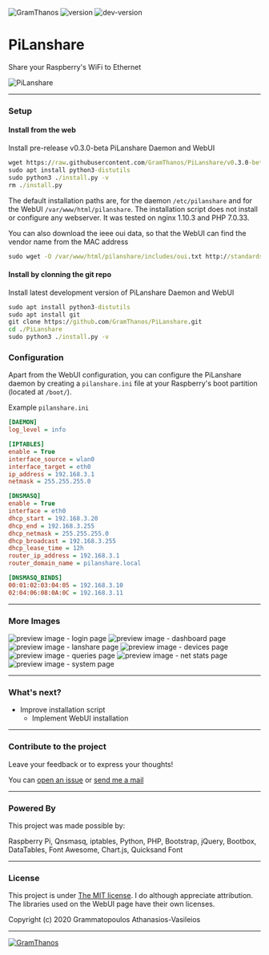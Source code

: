![GramThanos](https://raw.githubusercontent.com/GramThanos/PiLanshare/master/preview/icon.png) ![version](https://img.shields.io/badge/PiLanshare-v0.3.0--beta-green.svg?style=flat-square) ![dev-version](https://img.shields.io/badge/Dev%20PiLanshare-v0.3.1--beta-yellow.svg?style=flat-square)


# PiLanshare
Share your Raspberry's WiFi to Ethernet

![PiLanshare](https://raw.githubusercontent.com/GramThanos/PiLanshare/master/preview/webui_netstats.png)

___


### Setup

#### Install from the web
Install pre-release v0.3.0-beta PiLanshare Daemon and WebUI

```cmd
wget https://raw.githubusercontent.com/GramThanos/PiLanshare/v0.3.0-beta/install.py
sudo apt install python3-distutils
sudo python3 ./install.py -v
rm ./install.py
```

The default installation paths are, for the daemon `/etc/pilanshare` and for the WebUI `/var/www/html/pilanshare`. The installation script does not install or configure any webserver. It was tested on nginx 1.10.3 and PHP 7.0.33.

You can also download the ieee oui data, so that the WebUI can find the vendor name from the MAC address
```cmd
sudo wget -O /var/www/html/pilanshare/includes/oui.txt http://standards-oui.ieee.org/oui/oui.txt
```

#### Install by clonning the git repo
Install latest development version of PiLanshare Daemon and WebUI

```cmd
sudo apt install python3-distutils
sudo apt install git
git clone https://github.com/GramThanos/PiLanshare.git
cd ./PiLanshare
sudo python3 ./install.py -v
```

### Configuration

Apart from the WebUI configuration, you can configure the PiLanshare daemon by creating a `pilanshare.ini` file at your Raspberry's boot partition (located at `/boot/`).

Example `pilanshare.ini`
```ini
[DAEMON]
log_level = info

[IPTABLES]
enable = True
interface_source = wlan0
interface_target = eth0
ip_address = 192.168.3.1
netmask = 255.255.255.0

[DNSMASQ]
enable = True
interface = eth0
dhcp_start = 192.168.3.20
dhcp_end = 192.168.3.255
dhcp_netmask = 255.255.255.0
dhcp_broadcast = 192.168.3.255
dhcp_lease_time = 12h
router_ip_address = 192.168.3.1
router_domain_name = pilanshare.local

[DNSMASQ_BINDS]
00:01:02:03:04:05 = 192.168.3.10
02:04:06:08:0A:0C = 192.168.3.11
```

___


### More Images

![preview image - login page](https://raw.githubusercontent.com/GramThanos/PiLanshare/master/preview/webui_login.png)
![preview image - dashboard page](https://raw.githubusercontent.com/GramThanos/PiLanshare/master/preview/webui_dashboard.png)
![preview image - lanshare page](https://raw.githubusercontent.com/GramThanos/PiLanshare/master/preview/webui_lanshare.png)
![preview image - devices page](https://raw.githubusercontent.com/GramThanos/PiLanshare/master/preview/webui_devices.png)
![preview image - queries page](https://raw.githubusercontent.com/GramThanos/PiLanshare/master/preview/webui_queries.png)
![preview image - net stats page](https://raw.githubusercontent.com/GramThanos/PiLanshare/master/preview/webui_netstats.png)
![preview image - system page](https://raw.githubusercontent.com/GramThanos/PiLanshare/master/preview/webui_system.png)


___


### What's next?

- Improve installation script
  - Implement WebUI installation

___


### Contribute to the project

Leave your feedback or to express your thoughts!

You can [open an issue](https://github.com/GramThanos/PiLanshare/issues) or [send me a mail](mailto:gramthanos@gmail.com)


___


### Powered By

This project was made possible by:

Raspberry Pi, Qnsmasq, iptables, Python, PHP, Bootstrap, jQuery, Bootbox, DataTables, Font Awesome, Chart.js, Quicksand Font

___


### License

This project is under [The MIT license](https://opensource.org/licenses/MIT).
I do although appreciate attribution.
The libraries used on the WebUI page have their own licenses.

Copyright (c) 2020 Grammatopoulos Athanasios-Vasileios

___

[![GramThanos](https://avatars2.githubusercontent.com/u/14858959?s=42&v=4)](https://github.com/GramThanos)
